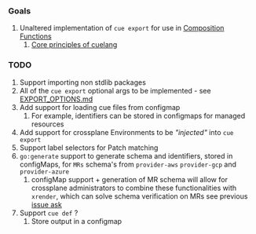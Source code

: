### Goals

1. Unaltered implementation of `cue export` for use in [Composition Functions](https://docs.crossplane.io/latest/concepts/composition-functions/)
   1. [Core principles of cuelang](https://cuelang.org/docs/about/#philosophy-and-principles)

### TODO

1. Support importing non stdlib packages
1. All of the `cue export` optional args to be implemented - see [EXPORT_OPTIONS.md](EXPORT_OPTIONS.md)
1. Add support for loading cue files from configmap
   1. For example, identifiers can be stored in configmaps for managed resources
1. Add support for crossplane Environments to be _"injected"_ into `cue export`
1. Support label selectors for Patch matching
1. `go:generate` support to generate schema and identifiers, stored in configMaps, for `MRs` schema's from `provider-aws` `provider-gcp` and `provider-azure`
   1. configMap support + generation of MR schema will allow for crossplane administrators
      to combine these functionalities with `xrender`, which can solve schema verification on MRs
      see previous [issue ask](https://github.com/crossplane-contrib/crossplane-lint/issues/6)
1. Support `cue def` ?
   1. Store output in a configmap
